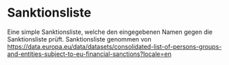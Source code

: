 # Sanktionsliste

Eine simple Sanktionsliste, welche den eingegebenen Namen gegen die Sanktionsliste prüft.
Sanktionsliste genommen von https://data.europa.eu/data/datasets/consolidated-list-of-persons-groups-and-entities-subject-to-eu-financial-sanctions?locale=en
